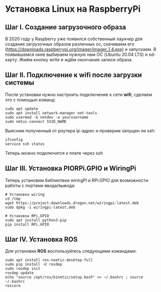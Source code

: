 # Установка Linux на RaspberryPi 

## Шаг I. Создание загрузочного образа
В 2020 году у Raspberry уже появился собственный лаунчер для создания загрузочных образов различных ос, скачиваем его (https://downloads.raspberrypi.org/imager/imager_1.4.exe) и запускаем. В появившемся окне выбираем нужную нам ОС (Ubuntu 20.04 LTS) и sd-карту. Жмём кнопку write и ждём окончания записи образа.

## Шаг II. Подключение к wifi после загрузки системы
После установки нужно настроить подключение к сети **wifi**, сделаем это с помощью команд:

```
sudo apt update
sudo apt install network-manager net-tools
sudo usermod -G netdev -a yourusername
sudo nmtui-connect SSID_NAME
```

Выясним полученный от роутера ip-адрес и проверим запущен ли ssh:

```
ifconfig
service ssh status
```
Теперь можно подключится к плате через ssh

## Шаг III. Установка PIORPi.GPIO и WiringPi
Теперь установим библиотеки wiringPI и RPi.GPIO для возможности работы с портами ввода/вывода:

```
# Установка wiring
cd /tmp
wget https://project-downloads.drogon.net/wiringpi-latest.deb
sudo dpkg -i wiringpi-latest.deb

# Установка RPi.GPIO
sudo apt install python3-pip
pip install RPi.GPIO
```

## Шаг IV. Установка ROS
Для установки **ROS** воспользуйтесь следующими командами:

```
sudo apt install ros-noetic-desktop-full
sudo pip install -U rosdep
sudo rosdep init
rosdep update
echo "source /opt/ros/kinetic/setup.bash" >> ~/.bashrc ; source ~/.bashrc
roscore
```